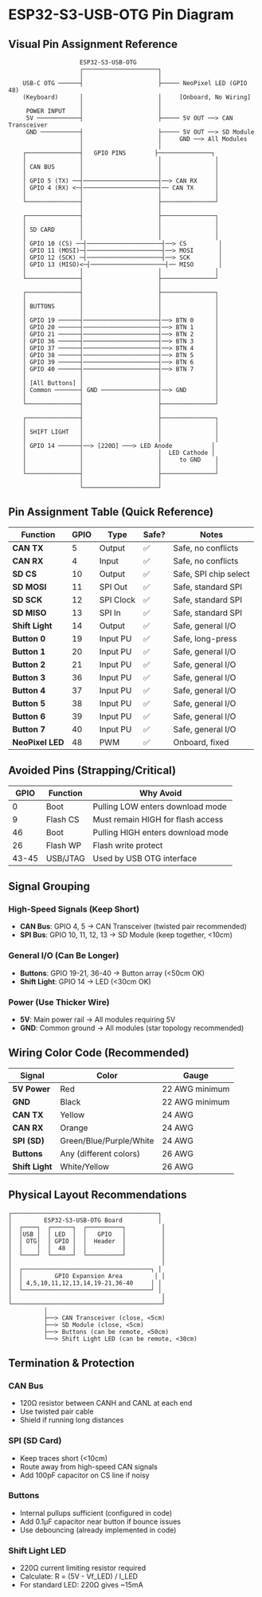 # ESP32-S3-USB-OTG Pin Diagram
## Visual Pin Assignment Reference

```
                    ESP32-S3-USB-OTG
                    ┌─────────────────────┐
                    │                     │
    USB-C OTG ──────┤                     ├───── NeoPixel LED (GPIO 48)
    (Keyboard)      │                     │     [Onboard, No Wiring]
                    │                     │
     POWER INPUT    │                     │
     5V ────────────┤                     ├───── 5V OUT ──> CAN Transceiver
     GND ───────────┤                     ├───── 5V OUT ──> SD Module
                    │                     │     GND ──> All Modules
                    │                     │
    ┌───────────────┤   GPIO PINS        ├───────────────┐
    │               │                     │               │
    │ CAN BUS       │                     │               │
    │               │                     │               │
    │ GPIO 5 (TX) ──┤─────────────────────┤──> CAN RX     │
    │ GPIO 4 (RX) <─┤─────────────────────┤── CAN TX      │
    │               │                     │               │
    └───────────────┤                     ├───────────────┘
                    │                     │
    ┌───────────────┤                     ├───────────────┐
    │               │                     │               │
    │ SD CARD       │                     │               │
    │               │                     │               │
    │ GPIO 10 (CS) ──┤─────────────────────┤──> CS         │
    │ GPIO 11 (MOSI)─┤─────────────────────┤──> MOSI       │
    │ GPIO 12 (SCK) ─┤─────────────────────┤──> SCK        │
    │ GPIO 13 (MISO)<─┤─────────────────────┤── MISO       │
    │               │                     │               │
    └───────────────┤                     ├───────────────┘
                    │                     │
    ┌───────────────┤                     ├───────────────┐
    │               │                     │               │
    │ BUTTONS       │                     │               │
    │               │                     │               │
    │ GPIO 19 ──────┤─────────────────────┤──> BTN 0      │
    │ GPIO 20 ──────┤─────────────────────┤──> BTN 1      │
    │ GPIO 21 ──────┤─────────────────────┤──> BTN 2      │
    │ GPIO 36 ──────┤─────────────────────┤──> BTN 3      │
    │ GPIO 37 ──────┤─────────────────────┤──> BTN 4      │
    │ GPIO 38 ──────┤─────────────────────┤──> BTN 5      │
    │ GPIO 39 ──────┤─────────────────────┤──> BTN 6      │
    │ GPIO 40 ──────┤─────────────────────┤──> BTN 7      │
    │               │                     │               │
    │ [All Buttons] │                     │               │
    │ Common ───────┤ GND ────────────────┤──> GND        │
    │               │                     │               │
    └───────────────┤                     ├───────────────┘
                    │                     │
    ┌───────────────┤                     ├───────────────┐
    │               │                     │               │
    │ SHIFT LIGHT   │                     │               │
    │               │                     │               │
    │ GPIO 14 ──────┤──> [220Ω] ───> LED Anode           │
    │               │                     │  LED Cathode │
    │               │                     │     to GND    │
    │               │                     │               │
    └───────────────┤                     ├───────────────┘
                    │                     │
                    └─────────────────────┘
```

## Pin Assignment Table (Quick Reference)

| Function | GPIO | Type | Safe? | Notes |
|----------|------|------|-------|-------|
| **CAN TX** | 5 | Output | ✅ | Safe, no conflicts |
| **CAN RX** | 4 | Input | ✅ | Safe, no conflicts |
| **SD CS** | 10 | Output | ✅ | Safe, SPI chip select |
| **SD MOSI** | 11 | SPI Out | ✅ | Safe, standard SPI |
| **SD SCK** | 12 | SPI Clock | ✅ | Safe, standard SPI |
| **SD MISO** | 13 | SPI In | ✅ | Safe, standard SPI |
| **Shift Light** | 14 | Output | ✅ | Safe, general I/O |
| **Button 0** | 19 | Input PU | ✅ | Safe, long-press |
| **Button 1** | 20 | Input PU | ✅ | Safe, general I/O |
| **Button 2** | 21 | Input PU | ✅ | Safe, general I/O |
| **Button 3** | 36 | Input PU | ✅ | Safe, general I/O |
| **Button 4** | 37 | Input PU | ✅ | Safe, general I/O |
| **Button 5** | 38 | Input PU | ✅ | Safe, general I/O |
| **Button 6** | 39 | Input PU | ✅ | Safe, general I/O |
| **Button 7** | 40 | Input PU | ✅ | Safe, general I/O |
| **NeoPixel LED** | 48 | PWM | ✅ | Onboard, fixed |

## Avoided Pins (Strapping/Critical)

| GPIO | Function | Why Avoid |
|------|----------|-----------|
| 0 | Boot | Pulling LOW enters download mode |
| 9 | Flash CS | Must remain HIGH for flash access |
| 46 | Boot | Pulling HIGH enters download mode |
| 26 | Flash WP | Flash write protect |
| 43-45 | USB/JTAG | Used by USB OTG interface |

## Signal Grouping

### High-Speed Signals (Keep Short)
- **CAN Bus**: GPIO 4, 5 → CAN Transceiver (twisted pair recommended)
- **SPI Bus**: GPIO 10, 11, 12, 13 → SD Module (keep together, <10cm)

### General I/O (Can Be Longer)
- **Buttons**: GPIO 19-21, 36-40 → Button array (<50cm OK)
- **Shift Light**: GPIO 14 → LED (<30cm OK)

### Power (Use Thicker Wire)
- **5V**: Main power rail → All modules requiring 5V
- **GND**: Common ground → All modules (star topology recommended)

## Wiring Color Code (Recommended)

| Signal | Color | Gauge |
|--------|-------|-------|
| **5V Power** | Red | 22 AWG minimum |
| **GND** | Black | 22 AWG minimum |
| **CAN TX** | Yellow | 24 AWG |
| **CAN RX** | Orange | 24 AWG |
| **SPI (SD)** | Green/Blue/Purple/White | 24 AWG |
| **Buttons** | Any (different colors) | 26 AWG |
| **Shift Light** | White/Yellow | 26 AWG |

## Physical Layout Recommendations

```
┌─────────────────────────────────────────┐
│         ESP32-S3-USB-OTG Board          │
│  ┌────┐  ┌──────┐  ┌──────────┐          │
│  │USB │  │ LED  │  │   GPIO   │          │
│  │ OTG│  │ GPIO │  │  Header  │          │
│  │    │  │  48  │  │          │          │
│  └────┘  └──────┘  └──────────┘          │
│                                          │
│  ┌────────────────────────────────────┐ │
│  │         GPIO Expansion Area         │ │
│  │ 4,5,10,11,12,13,14,19-21,36-40     │ │
│  └────────────────────────────────────┘ │
│                                          │
└──────────────────────────────────────────┘
          │
          ├──> CAN Transceiver (close, <5cm)
          ├──> SD Module (close, <5cm)
          ├──> Buttons (can be remote, <50cm)
          └──> Shift Light LED (can be remote, <30cm)
```

## Termination & Protection

### CAN Bus
- 120Ω resistor between CANH and CANL at each end
- Use twisted pair cable
- Shield if running long distances

### SPI (SD Card)
- Keep traces short (<10cm)
- Route away from high-speed CAN signals
- Add 100pF capacitor on CS line if noisy

### Buttons
- Internal pullups sufficient (configured in code)
- Add 0.1µF capacitor near button if bounce issues
- Use debouncing (already implemented in code)

### Shift Light LED
- 220Ω current limiting resistor required
- Calculate: R = (5V - Vf_LED) / I_LED
- For standard LED: 220Ω gives ~15mA

